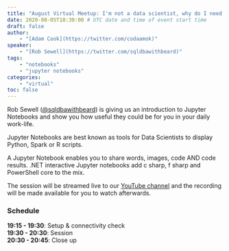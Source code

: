 ```yaml
---
title: "August Virtual Meetup: I'm not a data scientist, why do I need Jupyter Notebooks"
date: 2020-08-05T18:30:00 # UTC date and time of event start time
draft: false
author: 
    - "[Adam Cook](https://twitter.com/codaamok)"
speaker: 
    - "[Rob Sewell](https://twitter.com/sqldbawithbeard)"
tags: 
    - "notebooks"
    - "jupyter notebooks"
categories: 
    - "virtual"
toc: false
---
```


Rob Sewell ([@sqldbawithbeard](https://twitter.com/sqldbawithbeard)) is giving us an introduction to Jupyter Notebooks and show you how useful they could be for you in your daily work-life.

Jupyter Notebooks are best known as tools for Data Scientists to display Python, Spark or R scripts.

A Jupyter Notebook enables you to share words, images, code AND code results. .NET interactive Jupyter notebooks add c sharp, f sharp and PowerShell core to the mix.

The session will be streamed live to our [YouTube channel](https://youtube.com/c/PowerShellSouthampton) and the recording will be made available for you to watch afterwards.

### Schedule

**19:15 - 19:30**: Setup & connectivity check  
**19:30 - 20:30**: Session  
**20:30 - 20:45**: Close up